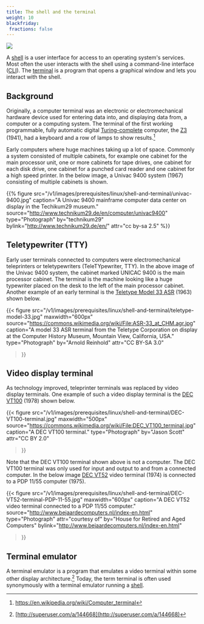 ```yaml
---
title: The shell and the terminal
weight: 10
blackfriday:
 fractions: false
---
```



![](/v1/images/prerequisites/linux/shell-and-terminal/terminal-icon.png)

A [shell][shell] is a user interface for access to an operating system's services. Most
often the user interacts with the shell using a
command-line interface ([CLI][cli]). The [terminal][terminal-emulator] is a program that opens a graphical window and lets you interact
with the shell.

[shell]:https://en.wikipedia.org/wiki/Shell_(computing)
[terminal-emulator]: https://en.wikipedia.org/wiki/Terminal_emulator 
[cli]: https://en.wikipedia.org/wiki/Command-line_interface 

## Background 

Originally, a computer terminal was an electronic or electromechanical hardware
device used for entering data into, and displaying data from, a computer or a
computing system. The terminal of the first working programmable, fully
automatic digital [Turing-complete][turing-complete] computer, the [Z3][z3] (1941), had a keyboard and a
row of lamps to show results.[^computer-terminal]

[z3]: https://en.wikipedia.org/wiki/Z3_(computer) 

[turing-complete]: https://en.wikipedia.org/wiki/Turing_completeness

[^computer-terminal]: https://en.wikipedia.org/wiki/Computer_terminal

Early computers where huge machines taking up a lot of space. Commonly a system
consisted of multiple cabinets, for example one cabinet for the main processor
unit, one or more cabinets for tape drives, one cabinet for each disk drive, one
cabinet for a punched card reader and one cabinet for a high speed printer. In the
below image, a Univac 9400 system (1967) consisting of multiple cabinets is
shown.

{{% figure
   src="/v1/images/prerequisites/linux/shell-and-terminal/univac-9400.jpg"
   caption="A Univac 9400 mainframe computer data center on display in the Techikum29 museum."
   source="http://www.technikum29.de/en/computer/univac9400"
   type="Photograph"
   by="technikum29"
   bylink="http://www.technikum29.de/en/"
   attr="cc by-sa 2.5"
%}}


<!-- More info on Univac 9400  http://www.technikum29.de/en/computer/univac9400 --> 

## Teletypewriter (TTY)

Early user terminals connected to computers were electromechanical
teleprinters or teletypewriters (TeleTYpewriter, TTY). In the above image of the
Univac 9400 system, the cabinet marked UNICAC 9400 is the main
processor cabinet. The terminal is the machine looking like a huge typewriter
placed on the desk to the left of the main processor cabinet. Another example of an early terminal is
the [Teletype Model 33 ASR][teletype-33-asr] (1963) shown below.

[teletype-33-asr]:https://en.wikipedia.org/wiki/Teletype_Model_33 
{{< figure 
    src="/v1/images/prerequisites/linux/shell-and-terminal/teletype-model-33.jpg"
    maxwidth="600px"
    source="https://commons.wikimedia.org/wiki/File:ASR-33_at_CHM.agr.jpg"
    caption="A model 33 ASR terminal from the Teletype Corporation on display at the Computer History Museum, Mountain View, California, USA."
    type="Photograph"
    by="Arnold Reinhold"
    attr="CC BY-SA 3.0"
    
>}}

## Video display terminal

As technology improved, teleprinter terminals was replaced by video display 
terminals. One example of such a video display terminal is the [DEC VT100][vt-100] (1978)
shown below.

[vt-100]: https://en.wikipedia.org/wiki/VT100 

{{< figure
    src="/v1/images/prerequisites/linux/shell-and-terminal/DEC-VT100-terminal.jpg"
    maxwidth="500px"
    source="https://commons.wikimedia.org/wiki/File:DEC_VT100_terminal.jpg"
    caption="A DEC VT100 terminal."
    type="Photograph"
    by="Jason Scott"
    attr="CC BY 2.0"
>}}


Note that the DEC VT100 terminal shown above is not a computer. The DEC
VT100 terminal was
only used for input and output to and from a connected computer. In the below image [DEC VT52](https://en.wikipedia.org/wiki/VT52) video terminal (1974) is connected to a PDP 11/55 computer (1975). 

{{< figure 
    src="/v1/images/prerequisites/linux/shell-and-terminal/DEC-VT52-terminal-PDP-11-55.jpg"
    maxwidth="600px"
    caption="A DEC VT52 video terminal connected to a PDP 11/55 computer."
    source="http://www.bejaardecomputers.nl/index-en.html"
    type="Photograph"
    attr="courtesy of"
    by="House for Retired and Aged Computers"
    bylink="http://www.bejaardecomputers.nl/index-en.html"
>}}

<!--
{{% figure
           src="/images/prerequisites/linux/shell-and-terminal/pdp-11-40.jpg" 
           maxwidth="450px"
           caption="A PDP-11/40 computer as exhibited in Vienna Technical Museumwith with the processor at the bottom and a TU56 dual DECtape drive is installed above it."
           type="Photograph"
           source="https://commons.wikimedia.org/wiki/File:Pdp-11-40.jpg"
           attr="CC-BY-SA 3.0"
           by="Stefan Kögl"
           bylink="fo"
%}}
-->

## Terminal emulator

A terminal emulator is a program that emulates a video terminal within some
other display architecture.[^terminal] Today, the term terminal is
often used synonymously with a terminal emulator running a [shell][shell].


[teleprinter]: https://en.wikipedia.org/wiki/Teleprinter
[^terminal]: [http://superuser.com/a/144668](http://superuser.com/a/144668)

